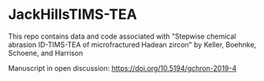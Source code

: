# JackHillsTIMS-TEA

This repo contains data and code associated with "Stepwise chemical abrasion ID-TIMS-TEA of microfractured Hadean zircon" by Keller, Boehnke, Schoene, and Harrison

Manuscript in open discussion: https://doi.org/10.5194/gchron-2019-4
